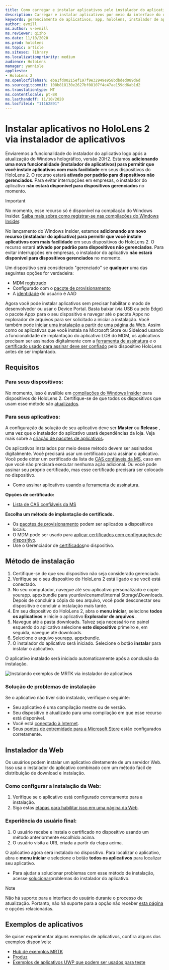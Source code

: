 ```yaml
---
title: Como carregar e instalar aplicativos pelo instalador do aplicativo HoloLens 2
description: Carregar e instalar aplicativos por meio da interface do usuário
keywords: gerenciamento de aplicativos, app, hololens, instalador de aplicativos
author: evmill
ms.author: v-evmill
ms.reviewer: qizho
ms.date: 11/10/2020
ms.prod: hololens
ms.topic: article
ms.sitesec: library
ms.localizationpriority: medium
audience: HoloLens
manager: yannisle
appliesto:
- HoloLens 2
ms.openlocfilehash: eba1fd00215ef197f9e32949e958bdbded089d6d
ms.sourcegitcommit: 108b818130e2627bf08107f4e47ae159dd6ab1d2
ms.translationtype: MT
ms.contentlocale: pt-BR
ms.lasthandoff: 11/10/2020
ms.locfileid: "11162891"
---
```

# Instalar aplicativos no HoloLens 2 via instalador de aplicativos


Enviaremos a funcionalidade do instalador do aplicativo logo após a atualização do Windows holográfico, versão 20H2. Estamos **adicionando uma nova funcionalidade (instalador de aplicativos) para permitir que você instale aplicativos com mais facilidade** em seus dispositivos do HoloLens 2. O recurso estará **ativado por padrão para dispositivos não gerenciados**. Para evitar interrupções em empresas, o instalador do aplicativo **não estará disponível para dispositivos gerenciados** no momento.  

> [!IMPORTANT]
> No momento, esse recurso só é disponível na compilação do Windows Insider. [Saiba mais sobre como registrar-se nas compilações do Windows Insider](hololens-insider.md).

No lançamento do Windows Insider, estamos **adicionando um novo recurso (instalador do aplicativo) para permitir que você instale aplicativos com mais facilidade** em seus dispositivos do HoloLens 2. O recurso estará **ativado por padrão para dispositivos não gerenciados**. Para evitar interrupções em empresas, o instalador do aplicativo **não estará disponível para dispositivos gerenciados** no momento.  

Um dispositivo será considerado "gerenciado" se **qualquer** uma das seguintes opções for verdadeira:
- MDM [registrado](hololens-enroll-mdm.md)
- Configurado com o [pacote de provisionamento](hololens-provisioning.md)
- A [identidade](hololens-identity.md) do usuário é AAD

Agora você pode instalar aplicativos sem precisar habilitar o modo de desenvolvedor ou usar o Device Portal.  Basta baixar (via USB ou pelo Edge) o pacote Appx para o seu dispositivo e navegar até o pacote Appx no explorador de arquivos para ser solicitado a iniciar a instalação.  Você também pode [iniciar uma instalação a partir de uma página da Web](https://docs.microsoft.com/windows/msix/app-installer/installing-windows10-apps-web).  Assim como os aplicativos que você instala na Microsoft Store ou Sideload usando a funcionalidade de implantação do aplicativo LOB do MDM, os aplicativos precisam ser assinados digitalmente com a [ferramenta de assinatura](https://docs.microsoft.com/windows/win32/appxpkg/how-to-sign-a-package-using-signtool) e o [certificado usado para assinar deve ser confiado](https://docs.microsoft.com/windows/win32/appxpkg/how-to-sign-a-package-using-signtool#security-considerations) pelo dispositivo HoloLens antes de ser implantado.   

## Requisitos

### Para seus dispositivos: 
No momento, isso é avalible em [compilações do Windows Insider](hololens-insider.md) para dispositivos do HoloLens 2. Certifique-se de que todos os dispositivos que usam esse método são [atualizados](hololens-update-hololens.md). 

### Para seus aplicativos: 
A configuração da solução de seu aplicativo deve ser **Master** ou **Release** , uma vez que o instalador do aplicativo usará dependências da loja. Veja mais sobre a [criação de pacotes de aplicativos](https://docs.microsoft.com/windows/msix/app-installer/create-appinstallerfile-vs).

Os aplicativos instalados por meio desse método devem ser assinados digitalmente. Você precisará usar um certificado para assinar o aplicativo. Você pode obter um certificado da lista de [CAS confiáveis da MS](https://ccadb-public.secure.force.com/microsoft/IncludedCACertificateReportForMSFT), caso em que você não precisará executar nenhuma ação adicional. Ou você pode assinar seu próprio certificado, mas esse certificado precisará ser colocado no dispositivo. 
- Como assinar aplicativos [usando a ferramenta de assinatura.](https://docs.microsoft.com/windows/win32/appxpkg/how-to-sign-a-package-using-signtool)

**Opções de certificado:** 
- [Lista de CAS confiáveis da MS](https://ccadb-public.secure.force.com/microsoft/IncludedCACertificateReportForMSFT)

**Escolha um método de implantação de certificado.** 
- Os [pacotes de provisionamento](hololens-provisioning.md) podem ser aplicados a dispositivos locais.
- O MDM pode ser usado para [aplicar certificados com configurações de dispositivo](https://docs.microsoft.com/mem/intune/protect/certificates-configure).
- Use o Gerenciador de [certificados](certificate-manager.md)no dispositivo. 

## Método de instalação

1.  Certifique-se de que seu dispositivo não seja considerado gerenciado.
1.  Verifique se o seu dispositivo do HoloLens 2 está ligado e se você está conectado.
1.  No seu computador, navegue até seu aplicativo personalizado e copie yourapp. appxbundle para yourdevicename\Internal Storage\Downloads. 
    Depois de concluir a cópia do seu arquivo, você pode desconectar seu dispositivo e concluir a instalação mais tarde.
1.  Em seu dispositivo do HoloLens 2, abra o **menu iniciar**, selecione **todos os aplicativos** e inicie o aplicativo **Explorador de arquivos** .
1.  Navegue até a pasta downloads. Talvez seja necessário no painel esquerdo do aplicativo selecione **este dispositivo** primeiro e, em seguida, navegue até downloads.
1.  Selecione o arquivo yourapp. appxbundle. 
1.  O instalador do aplicativo será iniciado. Selecione o botão **instalar** para instalar o aplicativo. 

O aplicativo instalado será iniciado automaticamente após a conclusão da instalação. 

![Instalando exemplos de MRTK via instalador de aplicativos](images/hololens-app-installer-picture.jpg)

### Solução de problemas de instalação
Se o aplicativo não tiver sido instalado, verifique o seguinte:
-   Seu aplicativo é uma compilação mestre ou de versão.
- Seu dispositivo é atualizado para uma compilação em que esse recurso está disponível. 
-   Você está [conectado à Internet](hololens-network.md).
-   Seus [pontos de extremidade para a Microsoft Store](hololens-offline.md) estão configurados corretamente.  

## Instalador da Web

Os usuários podem instalar um aplicativo diretamente de um servidor Web. Isso usa o instalador do aplicativo combinado com um método fácil de distribuição de download e instalação. 

### Como configurar a instalação da Web:
1.  Verifique se o aplicativo está configurado corretamente para a instalação.
1.  Siga estas [etapas para habilitar isso em uma página da Web](https://docs.microsoft.com/windows/msix/app-installer/installing-windows10-apps-web#how-to-enable-this-on-a-webpage). 

### Experiência do usuário final:
1. O usuário recebe e instala o certificado no dispositivo usando um método anteriormente escolhido acima. 
1. O usuário visita a URL criada a partir da etapa acima.

O aplicativo agora será instalado no dispositivo. Para localizar o aplicativo, abra o **menu iniciar** e selecione o botão **todos os aplicativos** para localizar seu aplicativo. 

-   Para ajudar a solucionar problemas com esse método de instalação, acesse [solucionar](https://docs.microsoft.com/windows/msix/app-installer/troubleshoot-appinstaller-issues)problemas do instalador do aplicativo. 

> [!NOTE]
> Não há suporte para a interface do usuário durante o processo de atualização. Portanto, não há suporte para a opção não receber [esta página](https://docs.microsoft.com/windows/msix/app-installer/update-settings) e opções relacionadas.

## Exemplos de aplicativos

Se quiser experimentar alguns exemplos de aplicativos, confira alguns dos exemplos disponíveis:
- [Hub de exemplos MRTK](https://microsoft.github.io/MixedRealityToolkit-Unity/Documentation/README_ExampleHub.html)
- [Produz](https://docs.microsoft.com/windows/mixed-reality/develop/unity/sampleapp-surfaces)
- [Exemplos de aplicativos UWP que podem ser usados para teste](https://github.com/microsoft/Windows-universal-samples/tree/master/Samples)
